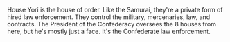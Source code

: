 House Yori is the house of order. Like the Samurai, they're a private form of hired law enforcement. They control the military, mercenaries, law, and contracts. The President of the Confederacy oversees the 8 houses from here, but he's mostly just a face. It's the Confederate law enforcement.